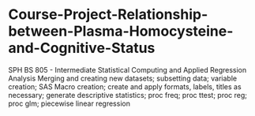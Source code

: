 # Course-Project-Relationship-between-Plasma-Homocysteine-and-Cognitive-Status
SPH BS 805 - Intermediate Statistical Computing and Applied Regression Analysis
Merging and creating new datasets; subsetting data; variable creation; SAS Macro creation; create and apply formats, labels, titles as necessary; generate descriptive statistics; proc freq; proc ttest; proc reg; proc glm; piecewise linear regression  
